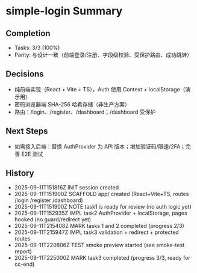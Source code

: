 # simple-login Summary

## Completion
- Tasks: 3/3 (100%)
- Parity: 与设计一致（前端登录/注册、字段级校验、受保护路由、成功跳转）

## Decisions
- 纯前端实现（React + Vite + TS），Auth 使用 Context + localStorage（演示用）
- 密码浏览器端 SHA-256 哈希存储（非生产方案）
- 路由：/login、/register、/dashboard；/dashboard 受保护

## Next Steps
- 如需接入后端：替换 AuthProvider 为 API 版本；增加验证码/限速/2FA；完善 E2E 测试

## History
- 2025-09-11T151816Z INIT session created
- 2025-09-11T151900Z SCAFFOLD app/ created (React+Vite+TS, routes /login /register /dashboard)
- 2025-09-11T151900Z NOTE task1 is ready for review (no auth logic yet)
- 2025-09-11T152935Z IMPL task2 AuthProvider + localStorage, pages hooked (no guard/redirect yet)
- 2025-09-11T215408Z MARK tasks 1 and 2 completed (progress 2/3)
- 2025-09-11T215947Z IMPL task3 validation + redirect + protected routes
- 2025-09-11T220806Z TEST smoke preview started (see smoke-test report)
- 2025-09-11T225000Z MARK task3 completed (progress 3/3, ready for cc-end)
